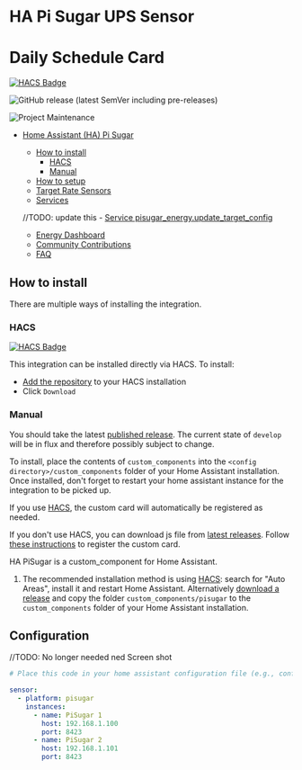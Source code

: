 # HA Pi Sugar UPS Sensor


# Daily Schedule Card

[![HACS Badge](https://img.shields.io/badge/HACS-Default-31A9F4.svg?style=plastic)](https://github.com/hacs/integration)


![GitHub release (latest SemVer including pre-releases)](https://img.shields.io/github/v/release/boywiz/HA-PiSugar?style=plastic)

![Project Maintenance](https://img.shields.io/badge/maintainer-Maurice%20Manning-blue.svg?style=plastic)

- [Home Assistant (HA) Pi Sugar](#home-assistant-Pi-Sugar)
  - [How to install](#how-to-install)
    - [HACS](#hacs)
    - [Manual](#manual)
  - [How to setup](#how-to-setup)
  - [Target Rate Sensors](#target-rate-sensors)
  - [Services](#services)
  
  //TODO: update this 
       - [Service pisugar\_energy.update\_target\_config](#service-pisugar_energyupdate_target_config)
  - [Energy Dashboard](#energy-dashboard)
  - [Community Contributions](#community-contributions)
  - [FAQ](#faq)
  
## How to install

There are multiple ways of installing the integration.

### HACS

[![HACS Badge](https://img.shields.io/badge/HACS-Default-31A9F4.svg?style=plastic)](https://github.com/hacs/integration)

This integration can be installed directly via HACS. To install:

* [Add the repository](https://my.home-assistant.io/redirect/hacs_repository/?owner=boywiz&repository=[HA-PiSugar](https://github.com/boywiz/HA-PiSugar)&category=integration) to your HACS installation
* Click `Download`

### Manual

You should take the latest [published release](https://github.com/boywiz/HA-PiSugar/releases). The current state of `develop` will be in flux and therefore possibly subject to change.

To install, place the contents of `custom_components` into the `<config directory>/custom_components` folder of your Home Assistant installation. Once installed, don't forget to restart your home assistant instance for the integration to be picked up.

If you use [HACS](https://hacs.xyz/), the custom card will automatically be registered as needed.

If you don't use HACS, you can download js file from [latest releases](https://github.com/amitfin/lovelace-daily-schedule-card/releases/). Follow [these instructions](https://developers.home-assistant.io/docs/frontend/custom-ui/registering-resources) to register the custom card.


HA PiSugar is a custom_component for Home Assistant.

1. The recommended installation method is using [HACS](https://hacs.xyz): search for "Auto Areas", install it and restart Home Assistant.
Alternatively [download a release](https://github.com/c-st/auto_areas/releases) and copy the folder `custom_components/pisugar` to the `custom_components` folder of your Home Assistant installation.


## Configuration

//TODO: No longer needed ned Screen shot
```yaml
# Place this code in your home assistant configuration file (e.g., configuration.yaml)

sensor:
  - platform: pisugar
    instances:
      - name: PiSugar 1
        host: 192.168.1.100
        port: 8423
      - name: PiSugar 2
        host: 192.168.1.101
        port: 8423

```

